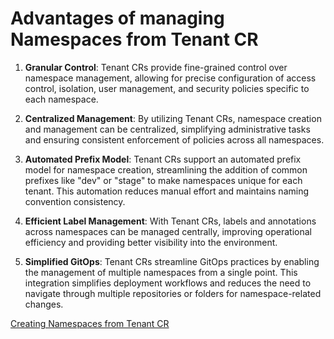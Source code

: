 # Advantages of managing Namespaces from Tenant CR

1. **Granular Control**: Tenant CRs provide fine-grained control over namespace management, allowing for precise configuration of access control, isolation, user management, and security policies specific to each namespace.

2. **Centralized Management**: By utilizing Tenant CRs, namespace creation and management can be centralized, simplifying administrative tasks and ensuring consistent enforcement of policies across all namespaces.

3. **Automated Prefix Model**: Tenant CRs support an automated prefix model for namespace creation, streamlining the addition of common prefixes like "dev" or "stage" to make namespaces unique for each tenant. This automation reduces manual effort and maintains naming convention consistency.

4. **Efficient Label Management**: With Tenant CRs, labels and annotations across namespaces can be managed centrally, improving operational efficiency and providing better visibility into the environment.

5. **Simplified GitOps**: Tenant CRs streamline GitOps practices by enabling the management of multiple namespaces from a single point. This integration simplifies deployment workflows and reduces the need to navigate through multiple repositories or folders for namespace-related changes.

[Creating Namespaces from Tenant CR](../tutorials/tenant/creating-namespaces.md)